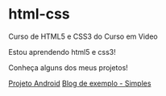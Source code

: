 # html-css

Curso de HTML5 e CSS3 do Curso em Video

Estou aprendendo html5 e css3!

Conheça alguns dos meus projetos!

<a href="https://miqueias-tomaz.github.io/projeto-android/" target="_blank">Projeto Android</a>
<a href="https://miqueias-tomaz.github.io/blog-exemplo-simples/" target="_blank">Blog de exemplo - Simples</a>




